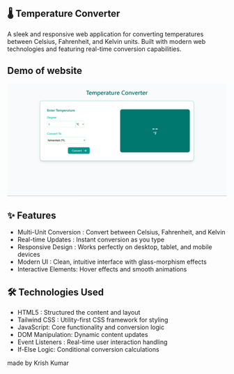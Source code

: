 ## 🌡️ Temperature Converter

A sleek and responsive web application for converting temperatures between Celsius, Fahrenheit, and Kelvin units. Built with modern web technologies and featuring real-time conversion capabilities.



## Demo of website

![Temperature_Converter](https://github.com/krishchouhan02/Temperature-Converter/blob/30d702c3891717c5d393280bd32a6ca9a1d02fdb/Temeprature_converter.png)


## ✨ Features

- Multi-Unit Conversion : Convert between Celsius, Fahrenheit, and Kelvin
- Real-time Updates : Instant conversion as you type
- Responsive Design : Works perfectly on desktop, tablet, and mobile devices
- Modern UI : Clean, intuitive interface with glass-morphism effects
- Interactive Elements: Hover effects and smooth animations

## 🛠️ Technologies Used

- HTML5 : Structured the content and layout
- Tailwind CSS : Utility-first CSS framework for styling
- JavaScript: Core functionality and conversion logic
- DOM Manipulation: Dynamic content updates
- Event Listeners : Real-time user interaction handling
- If-Else Logic: Conditional conversion calculations



made by Krish Kumar
